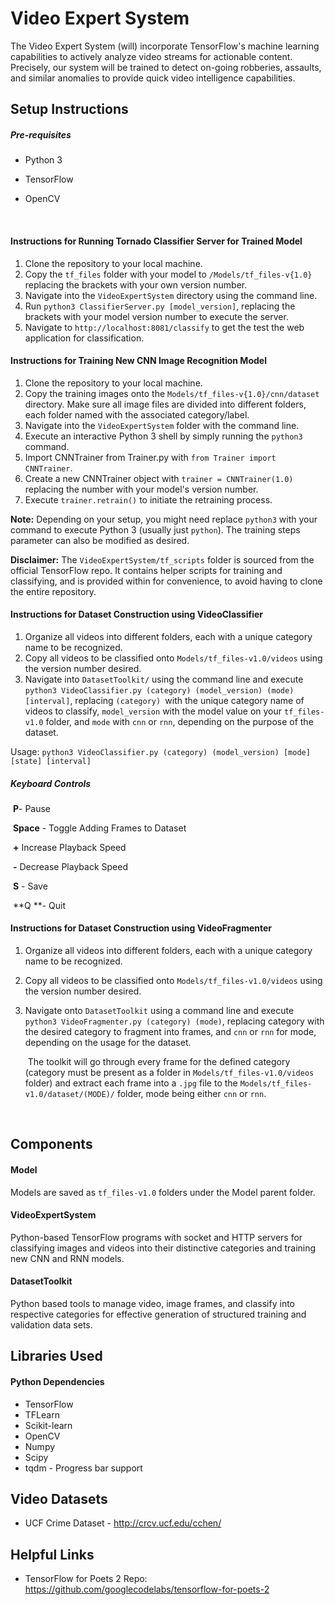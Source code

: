 # Video Expert System

The Video Expert System (will) incorporate TensorFlow's machine learning capabilities to actively analyze video streams for actionable content. Precisely, our system will be trained to detect on-going robberies, assaults, and similar anomalies to provide quick video intelligence capabilities. 




## Setup Instructions

##### Pre-requisites

- Python 3

- TensorFlow 

- OpenCV 

  ​

#### Instructions for Running Tornado Classifier Server for Trained Model

1. Clone the repository to your local machine.
2. Copy the `tf_files` folder with your model to `/Models/tf_files-v{1.0}` replacing the brackets with your own version number.
3. Navigate into the `VideoExpertSystem` directory using the command line.
4. Run `python3 ClassifierServer.py [model_version]`, replacing the brackets with your model version number to execute the server. 
5. Navigate to `http://localhost:8081/classify` to get the test the web application for classification.



#### Instructions for Training New CNN Image Recognition Model 
1. Clone the repository to your local machine.
2. Copy the training images onto the `Models/tf_files-v{1.0}/cnn/dataset` directory. Make sure all image files are divided into different folders, each folder named with the associated category/label.
3. Navigate into the `VideoExpertSystem` folder with the command line.
4. Execute an interactive Python 3 shell by simply running the `python3` command.
5. Import CNNTrainer from Trainer.py with `from Trainer import CNNTrainer`.
6. Create a new CNNTrainer object with `trainer = CNNTrainer(1.0)` replacing the number with your model's version number. 
7. Execute `trainer.retrain()` to initiate the retraining process.

**Note:** Depending on your setup, you might need replace `python3` with your command to execute Python 3 (usually just `python`). The training steps parameter can also be modified as desired.

**Disclaimer:** The `VideoExpertSystem/tf_scripts` folder is sourced from the official TensorFlow repo. It contains helper scripts for training and classifying, and is provided within for convenience, to avoid having to clone the entire repository. 





#### Instructions for Dataset Construction using VideoClassifier

1. Organize all videos into different folders, each with a unique category name to be recognized.
2. Copy all videos to be classified onto `Models/tf_files-v1.0/videos` using the version number desired.
3. Navigate into `DatasetToolkit/` using the command line and execute `python3 VideoClassifier.py (category) (model_version) (mode) [interval]`, replacing `(category) `with the unique category name of videos to classify, `model_version` with the model value on your `tf_files-v1.0` folder, and `mode` with `cnn` or `rnn`, depending on the purpose of the dataset.

Usage: `python3 VideoClassifier.py (category) (model_version) [mode][state] [interval]`

##### Keyboard Controls

​	**P**- Pause

​	**Space** - Toggle Adding Frames to Dataset

​	**+**  Increase Playback Speed

​	**-**  Decrease Playback Speed

​	**S** - Save

​	**Q **- Quit





#### Instructions for Dataset Construction using VideoFragmenter

1. Organize all videos into different folders, each with a unique category name to be recognized.

2. Copy all videos to be classified onto `Models/tf_files-v1.0/videos` using the version number desired.

3. Navigate onto `DatasetToolkit` using a command line and execute `python3 VideoFragmenter.py (category) (mode)`, replacing category with the desired category to fragment into frames, and `cnn` or `rnn` for mode, depending on the usage for the dataset.

   ​
   The toolkit will go through every frame for the defined category (category must be present as a folder in `Models/tf_files-v1.0/videos` folder) and extract each frame into a `.jpg` file to the `Models/tf_files-v1.0/dataset/(MODE)/` folder, mode being either `cnn` or `rnn`.

   ​

## Components

#### Model

Models are saved as `tf_files-v1.0` folders under the Model parent folder.

#### VideoExpertSystem

Python-based TensorFlow programs with socket and HTTP servers for classifying images and videos into their distinctive categories and training new CNN and RNN models.

#### DatasetToolkit

Python based tools to manage video, image frames, and classify into respective categories for effective generation of structured training and validation data sets. 



## Libraries Used

#### Python Dependencies

- TensorFlow
- TFLearn
- Scikit-learn
- OpenCV
- Numpy
- Scipy
- tqdm - Progress bar support



## Video Datasets

- UCF Crime Dataset - http://crcv.ucf.edu/cchen/



## Helpful Links

- TensorFlow for Poets 2 Repo: https://github.com/googlecodelabs/tensorflow-for-poets-2